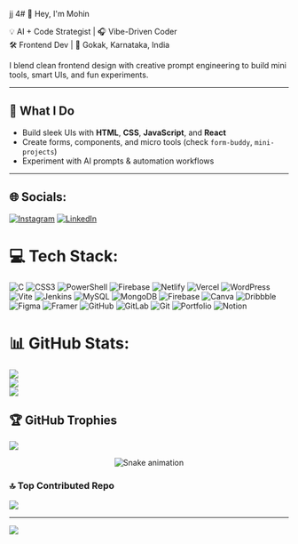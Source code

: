 jj 4# 👋 Hey, I'm Mohin

💡 AI + Code Strategist | 🎧 Vibe-Driven Coder  
🛠️ Frontend Dev | 📍 Gokak, Karnataka, India  

I blend clean frontend design with creative prompt engineering to build mini tools, smart UIs, and fun experiments.

---

## 🔧 What I Do
- Build sleek UIs with **HTML**, **CSS**, **JavaScript**, and **React**
- Create forms, components, and micro tools (check `form-buddy`, `mini-projects`)
- Experiment with AI prompts & automation workflows

---


## 🌐 Socials:
[![Instagram](https://img.shields.io/badge/Instagram-%23E4405F.svg?logo=Instagram&logoColor=white)](https://instagram.com/its_mohin_28) [![LinkedIn](https://img.shields.io/badge/LinkedIn-%230077B5.svg?logo=linkedin&logoColor=white)](https://www.linkedin.com/in/mohin-nadaf-8b08ba337/?originalSubdomain=in)


# 💻 Tech Stack:
![C](https://img.shields.io/badge/c-%2300599C.svg?style=for-the-badge&logo=c&logoColor=white) ![CSS3](https://img.shields.io/badge/css3-%231572B6.svg?style=for-the-badge&logo=css3&logoColor=white) ![PowerShell](https://img.shields.io/badge/PowerShell-%235391FE.svg?style=for-the-badge&logo=powershell&logoColor=white) ![Firebase](https://img.shields.io/badge/firebase-%23039BE5.svg?style=for-the-badge&logo=firebase) ![Netlify](https://img.shields.io/badge/netlify-%23000000.svg?style=for-the-badge&logo=netlify&logoColor=#00C7B7) ![Vercel](https://img.shields.io/badge/vercel-%23000000.svg?style=for-the-badge&logo=vercel&logoColor=white) ![WordPress](https://img.shields.io/badge/WordPress-%23117AC9.svg?style=for-the-badge&logo=WordPress&logoColor=white) ![Vite](https://img.shields.io/badge/vite-%23646CFF.svg?style=for-the-badge&logo=vite&logoColor=white) ![Jenkins](https://img.shields.io/badge/jenkins-%232C5263.svg?style=for-the-badge&logo=jenkins&logoColor=white) ![MySQL](https://img.shields.io/badge/mysql-4479A1.svg?style=for-the-badge&logo=mysql&logoColor=white) ![MongoDB](https://img.shields.io/badge/MongoDB-%234ea94b.svg?style=for-the-badge&logo=mongodb&logoColor=white) ![Firebase](https://img.shields.io/badge/firebase-a08021?style=for-the-badge&logo=firebase&logoColor=ffcd34) ![Canva](https://img.shields.io/badge/Canva-%2300C4CC.svg?style=for-the-badge&logo=Canva&logoColor=white) ![Dribbble](https://img.shields.io/badge/Dribbble-EA4C89?style=for-the-badge&logo=dribbble&logoColor=white) ![Figma](https://img.shields.io/badge/figma-%23F24E1E.svg?style=for-the-badge&logo=figma&logoColor=white) ![Framer](https://img.shields.io/badge/Framer-black?style=for-the-badge&logo=framer&logoColor=blue) ![GitHub](https://img.shields.io/badge/github-%23121011.svg?style=for-the-badge&logo=github&logoColor=white) ![GitLab](https://img.shields.io/badge/gitlab-%23181717.svg?style=for-the-badge&logo=gitlab&logoColor=white) ![Git](https://img.shields.io/badge/git-%23F05033.svg?style=for-the-badge&logo=git&logoColor=white) ![Portfolio](https://img.shields.io/badge/Portfolio-%23000000.svg?style=for-the-badge&logo=firefox&logoColor=#FF7139) ![Notion](https://img.shields.io/badge/Notion-%23000000.svg?style=for-the-badge&logo=notion&logoColor=white)
# 📊 GitHub Stats:
![](https://github-readme-stats.vercel.app/api?username=codewithmohin&theme=dark&hide_border=true&include_all_commits=true&count_private=false)<br/>
![](https://nirzak-streak-stats.vercel.app/?user=codewithmohin&theme=dark&hide_border=true)<br/>
![](https://github-readme-stats.vercel.app/api/top-langs/?username=codewithmohin&theme=dark&hide_border=true&include_all_commits=true&count_private=false&layout=compact)

## 🏆 GitHub Trophies
![](https://github-profile-trophy.vercel.app/?username=codewithmohin&theme=radical&no-frame=false&no-bg=true&margin-w=4)

<!-- Snake Game Repo View -->

<div align="center">
  <img src="https://profile-readme-generator.com/assets/snake.svg" alt="Snake animation" />
</div>
 
### 🔝 Top Contributed Repo
![](https://github-contributor-stats.vercel.app/api?username=codewithmohin&limit=5&theme=dark&combine_all_yearly_contributions=true)

---
[![](https://visitcount.itsvg.in/api?id=codewithmohin&icon=0&color=0)](https://visitcount.itsvg.in)

<!-- Proudly created with GPRM ( https://gprm.itsvg.in ) -->

